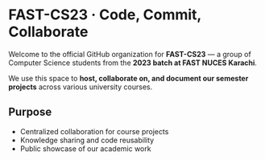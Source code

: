 # FAST-CS23 · Code, Commit, Collaborate

Welcome to the official GitHub organization for **FAST-CS23** — a group of Computer Science students from the **2023 batch at FAST NUCES Karachi**.

We use this space to **host, collaborate on, and document our semester projects** across various university courses.

## Purpose

- Centralized collaboration for course projects
- Knowledge sharing and code reusability
- Public showcase of our academic work
